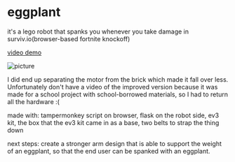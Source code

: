 # eggplant
it's a lego robot that spanks you whenever you take damage in surviv.io(browser-based fortnite knockoff)



[video demo](https://drive.google.com/file/d/1XgZ6uQM7r_KtGDrYRe5BkncKOD4jvILt/view)

![picture](https://images-ext-1.discordapp.net/external/RCqndIZLUBlDVb7B46GTRR9rIcla5KBZJ8yVcnOm1EE/https/lh3.googleusercontent.com/-3-kQZ2c1oPU/XNYMmkrYviI/AAAAAAAAAaw/0I5NXGd3bScAHr8nugZHhgEgsdpJNwIUACK8BGAs/s0/2019-05-10.jpg?width=658&height=1170)

I did end up separating the motor from the brick which made it fall over less. Unfortunately don't have a video of the improved version because it was made for a school project with school-borrowed materials, so I had to return all the hardware :(

made with: tampermonkey script on browser, flask on the robot side, ev3 kit, the box that the ev3 kit came in as a base, two belts to strap the thing down

next steps: create a stronger arm design that is able to support the weight of an eggplant, so that the end user can be spanked with an eggplant.
